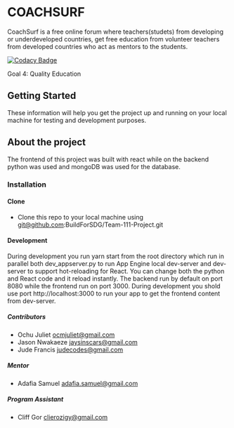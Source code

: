 # COACHSURF
CoachSurf is a free online forum where teachers(studets) from developing or underdeveloped countries, get free education from volunteer teachers  from developed countries who act as mentors to the students. 

[![Codacy Badge](https://api.codacy.com/project/badge/Grade/1538c8e3ffff4a598a43f35e34ec8972)](https://app.codacy.com/gh/BuildForSDG/Team-111-Project?utm_source=github.com&utm_medium=referral&utm_content=BuildForSDG/Team-111-Project&utm_campaign=Badge_Grade_Settings)

Goal 4: Quality Education
## Getting Started
These information will help you get the project up and running on your local machine for testing and development purposes.
## About the project
The frontend of this project was built with react while on the backend python was used and mongoDB was used for the database.
### Installation
#### Clone
* Clone this repo to your local machine using git@github.com:BuildForSDG/Team-111-Project.git
#### Development
During development you run yarn start from the root directory which run in parallel both dev_appserver.py to run App Engine local dev-server and dev-server to support hot-reloading for React. You can change both the python and React code and it reload instantly.
The backend run by default on port 8080 while the frontend run on port 3000.
During development you shold use port http://localhost:3000 to run your app to get the frontend content from dev-server.
##### Contributors
* Ochu Juliet ocmjuliet@gmail.com
* Jason Nwakaeze jaysinscars@gmail.com
* Jude Francis judecodes@gmail.com
##### Mentor
* Adafia Samuel adafia.samuel@gmail.com
##### Program Assistant
* Cliff Gor clierozigy@gmail.com
